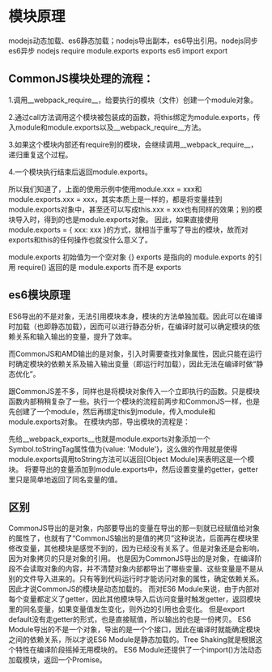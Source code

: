 # 模块原理

modejs动态加载、es6静态加载；nodejs导出副本，es6导出引用。nodejs同步 es6异步
nodejs require module.exports exports
es6 import export

## CommonJS模块处理的流程：

1.调用__webpack_require__，给要执行的模块（文件）创建一个module对象。

2.通过call方法调用这个模块被包装成的函数，将this绑定为module.exports，传入module和module.exports以及__webpack_require__方法。

3.如果这个模块内部还有require别的模块，会继续调用__webpack_require__，递归重复这个过程。

4.一个模块执行结束后返回module.exports。

所以我们知道了，上面的使用示例中使用module.xxx = xxx和module.exports.xxx = xxx，其实本质上是一样的，都是将变量挂到module.exports对象中，甚至还可以写成this.xxx = xxx也有同样的效果；别的模块导入时，得到的也是module.exports对象。
因此，如果直接使用module.exports = { xxx: xxx }的方式，就相当于重写了导出的模块，故而对exports和this的任何操作也就没什么意义了。

module.exports 初始值为一个空对象 {}
exports 是指向的 module.exports 的引用
require() 返回的是 module.exports 而不是 exports

## es6模块原理

ES6导出的不是对象，无法引用模块本身，模块的方法单独加载。因此可以在编译时加载（也即静态加载），因而可以进行静态分析，在编译时就可以确定模块的依赖关系和输入输出的变量，提升了效率。

而CommonJS和AMD输出的是对象，引入时需要查找对象属性，因此只能在运行时确定模块的依赖关系及输入输出变量（即运行时加载），因此无法在编译时做“静态优化”。

跟CommonJS差不多，同样也是将模块对象传入一个立即执行的函数。只是模块函数内部稍稍复杂了一些。执行一个模块的流程前两步和CommonJS一样，也是先创建了一个module，然后再绑定this到module，传入module和module.exports对象。
在模块内部，导出模块的流程是：

先给__webpack_exports__也就是module.exports对象添加一个Symbol.toStringTag属性值为{value: 'Module'}，这么做的作用就是使得module.exports调用toString方法可以返回[Object Module]来表明这是一个模块。
将要导出的变量添加到module.exports中，然后设置变量的getter，getter里只是简单地返回了同名变量的值。

## 区别

CommonJS导出的是对象，内部要导出的变量在导出的那一刻就已经赋值给对象的属性了，也就有了“CommonJS输出的是值的拷贝”这种说法，后面再在模块里修改变量，其他模块是感觉不到的，因为已经没有关系了。但是对象还是会影响，因为对象拷贝的只是对象的引用。
也是因为CommonJS导出的是对象，在编译阶段不会读取对象的内容，并不清楚对象内部都导出了哪些变量、这些变量是不是从别的文件导入进来的。只有等到代码运行时才能访问对象的属性，确定依赖关系。因此才说CommonJS的模块是动态加载的。
而对ES6 Module来说，由于内部对每个变量都定义了getter，因此其他模块导入后访问变量时触发getter，返回模块里的同名变量，如果变量值发生变化，则外边的引用也会变化。
但是export default没有走getter的形式，也是直接赋值，所以输出的也是一份拷贝。
ES6 Module导出的不是一个对象，导出的是一个个接口，因此在编译时就能确定模块之间的依赖关系，所以才说ES6 Module是静态加载的。Tree Shaking就是根据这个特性在编译阶段摇掉无用模块的。
ES6 Module还提供了一个import()方法动态加载模块，返回一个Promise。
